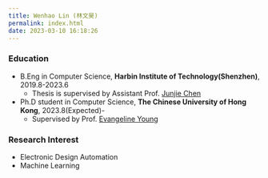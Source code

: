 ```yaml
---
title: Wenhao Lin (林文昊)
permalink: index.html
date: 2023-03-10 16:18:26
---
```


### Education

+ B.Eng in Computer Science, **Harbin Institute of Technology(Shenzhen)**, 2019.8-2023.6
  + Thesis is supervised by Assistant Prof. [Junjie Chen](http://faculty.hitsz.edu.cn/chenjunjie)
+ Ph.D student in Computer Science, **The Chinese University of Hong Kong**, 2023.8(Expected)- 
  + Supervised by Prof. [Evangeline Young](https://www.cse.cuhk.edu.hk/~fyyoung/)

### Research Interest

+ Electronic Design Automation
+ Machine Learning